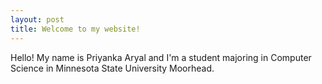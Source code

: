 ```yaml
---
layout: post
title: Welcome to my website!
---
```


Hello! My name is Priyanka Aryal and I'm a student majoring in Computer Science in Minnesota State University Moorhead.



